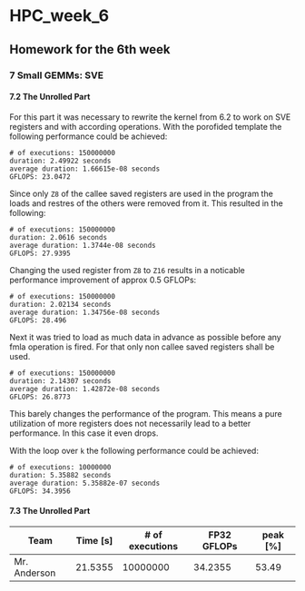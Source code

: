 # HPC_week_6
## Homework for the 6th week

### 7 Small GEMMs: SVE

#### 7.2 The Unrolled Part

For this part it was necessary to rewrite the kernel from 6.2 to work on SVE registers and with according operations. With the porofided template the following performance could be achieved:

    # of executions: 150000000
    duration: 2.49922 seconds
    average duration: 1.66615e-08 seconds
    GFLOPS: 23.0472

Since only `Z8` of the callee saved registers are used in the program the loads and restres of the others were removed from it. This resulted in the following:

    # of executions: 150000000
    duration: 2.0616 seconds
    average duration: 1.3744e-08 seconds
    GFLOPS: 27.9395

Changing the used register from `Z8` to `Z16` results in a noticable performance improvement of approx 0.5 GFLOPs:

    # of executions: 150000000
    duration: 2.02134 seconds
    average duration: 1.34756e-08 seconds
    GFLOPS: 28.496

Next it was tried to load as much data in advance as possible before any fmla operation is fired. For that only non callee saved registers shall be used.

    # of executions: 150000000
    duration: 2.14307 seconds
    average duration: 1.42872e-08 seconds
    GFLOPS: 26.8773

This barely changes the performance of the program. This means a pure utilization of more registers does not necessarily lead to a better performance. In this case it even drops.

With the loop over `k` the following performance could be achieved:

    # of executions: 10000000
    duration: 5.35882 seconds
    average duration: 5.35882e-07 seconds
    GFLOPS: 34.3956

#### 7.3 The Unrolled Part

Team  | Time [s] | # of executions | FP32 GFLOPs | peak [%]
------------- | ------------- | ------------- | ------------- | -------------
Mr. Anderson | 21.5355 | 10000000 | 34.2355 | 53.49